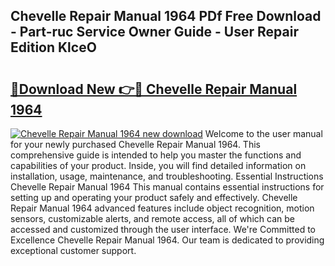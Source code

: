## Chevelle Repair Manual 1964 PDf Free Download - Part-ruc Service Owner Guide - User Repair Edition KlceO

# <h2><a href="http://bc75645.oget.top/?id=Chevelle+Repair+Manual+1964">🔗Download New 👉🔴 Chevelle Repair Manual 1964</a></h2>

[![Chevelle Repair Manual 1964 new download](https://i.imgur.com/5g1atiW.png)](http://bc75645.oget.top/?id=Chevelle+Repair+Manual+1964)
Welcome to the user manual for your newly purchased Chevelle Repair Manual 1964. This comprehensive guide is intended to help you master the functions and capabilities of your product. Inside, you will find detailed information on installation, usage, maintenance, and troubleshooting. Essential Instructions Chevelle Repair Manual 1964 This manual contains essential instructions for setting up and operating your product safely and effectively. Chevelle Repair Manual 1964 advanced features include object recognition, motion sensors, customizable alerts, and remote access, all of which can be accessed and customized through the user interface. We're Committed to Excellence Chevelle Repair Manual 1964. Our team is dedicated to providing exceptional customer support.

